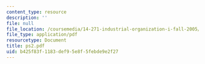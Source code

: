 ```yaml
---
content_type: resource
description: ''
file: null
file_location: /coursemedia/14-271-industrial-organization-i-fall-2005/b425f83f1183def95e8f5febde9e2f27_ps2.pdf
file_type: application/pdf
resourcetype: Document
title: ps2.pdf
uid: b425f83f-1183-def9-5e8f-5febde9e2f27
---
```

